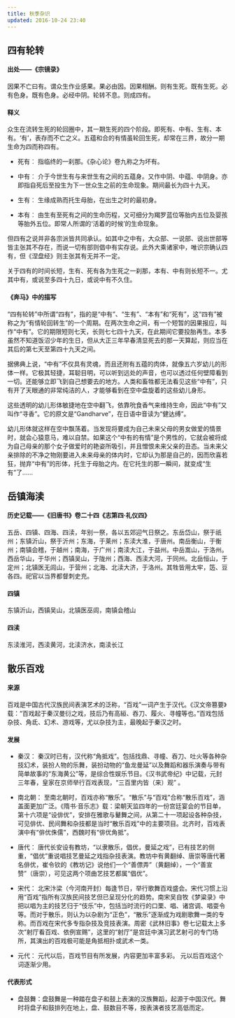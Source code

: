 ```yaml
---
title: 秋季杂识
updated: 2016-10-24 23:40
---
```


## 四有轮转

#### 出处——《宗镜录》

因果不亡曰有。谓众生作业感果。果必由因。因果相酬。则有生死。既有生死。必有色身。既有色身。必经中阴。轮转不息。则成四有。

#### 释义

众生在流转生死的轮回圈中，其一期生死的四个阶段。即死有、中有、生有、本有。‘有’，表存而不亡之义。五蕴和合的有情虽轮回生死，却常在三界，故分一期生命为四而称四有。

+ 死有︰
指临终的一刹那。《杂心论》卷九称之为坏有。

+ 中有︰
介于今世生有与来世生有之间的五蕴身。又作中阴、中蕴、中阴身。亦即指自死后至投生为下一世众生之前的生命现象。期间最长为四十九天。

+ 生有︰
生缘成熟而托生母胎，在出生之时的最初身。

+ 本有︰
由生有至死有之间的生命历程，又可细分为羯罗蓝位等胎内五位及婴孩等胎外五位。即常人所谓的‘活着的时候’的生命现象。

但四有之说并非各宗派皆共同承认。如其中之中有，大众部、一说部、说出世部等皆主张其不存在，而说一切有部则倡中有实存说。此外大乘诸家中，唯识宗确认四有，但《涅盘经》则主张其有无并不一定。

关于四有的时间长短，生有、死有各为生死之一刹那，本有、中有则长短不一。尤其中有，或说至多四十九日，或说中有不久住。

#### 《奔马》中的描写

“四有轮转”中所谓“四有”，指的是“中有”、“生有”、“本有”和“死有”，这“四有”被称之为“有情轮回转生”的一个周期。在两次生命之间，有一个短暂的因果报应，叫作“中有”。它的期限短则七天，长则七七四十九天，在此期间它要投胎再生。本多虽然不知道饭沼少年的生日，但从大正三年早春清显死去的那一天算起，则应当在其后的第七天至第四十九天之间。

据佛典上说，“中有”不仅具有灵魂，而且还附有五蕴的肉体，就像五六岁幼儿的形体一样。它极其轻捷，耳聪目明，可以听到远处的声音，也可以透过任何壁障看到一切。还能够立即飞到自己想要去的地方。人类和畜牲都无法看见这些“中有”，只有开了天眼通的非常纯洁的人，才能够看到在空中盘旋着的这些幼儿身形。

这些透明的幼儿形体敏捷地在空中翻飞，依靠吮食香气来维持生命，因此“中有”又叫作“寻香”。它的原文是“Gandharve”，在日语中音读为“健达缚”。

幼儿形体就这样在空中飘荡着。当发现将要成为自己未来父母的男女做爱的情景时，就会心猿意马，难以自禁。如果这个“中有的有情”是个男性的，它就会被将成为自己母亲的那个女子做爱时的艳姿所吸引，并且憎恨未来父亲的丑态。当未来父亲排除的不净之物刚要进入未来母亲的体内时，它却认为那是自己的，因而欣喜若狂，抛弃“中有”的形体，托生于母胎之内。在它托生的那一瞬间，就变成“生有”了……

## 岳镇海渎

#### 历史记载——《旧唐书》卷二十四《志第四·礼仪四》

五岳、四镇、四海、四渎，年别一祭，各以五郊迎气日祭之。东岳岱山，祭于祇州；东镇沂山，祭于沂州；东海，于莱州；东渎大淮，于唐州。南岳衡山，于衡州；南镇会稽，于越州；南海，于广州；南渎大江，于益州。中岳嵩山，于洛州。西岳华山，于华州；西镇吴山，于陇州；西海、西渎大河，于同州。北岳恒山，于定州；北镇医无闾山，于营州；北海、北渎大济，于洛州。其牲皆用太牢，笾、豆各四。祀官以当界都督刺史充。

#### 四镇

东镇沂山，西镇吴山，北镇医巫闾，南镇会稽山

#### 四渎

东渎淮河，西渎黄河，北渎济水，南渎长江

## 散乐百戏

#### 来源

百戏是中国古代汉族民间表演艺术的泛称，“百戏”一词产生于汉代。《汉文帝篡要》载：“百戏起于秦汉曼衍之戏，技后乃有高絙、吞刀、履火、寻幢等也。”百戏包括杂技、角氐、幻术、游戏等，尤以杂技为主，最晚起于秦汉之时。

#### 发展

+ 秦汉：
秦汉时已有，汉代称“角抵戏”。包括找鼎、寻幢、吞刀、吐火等各种杂技幻术，装扮人物的乐舞，装扮动物的“鱼龙曼延”以及舞蹈和器乐演奏与带有简单故事的“东海黄公”等，是综合性娱乐节目。《汉书武帝纪》中记载，元封三年春，皇家在京师举行百戏表现，“三百里内皆（来）观” 。

+ 南北朝：
至南北朝时，百戏亦称“散乐”。“散乐”与“百戏”合称“散乐百戏”，涵盖面更加广泛。《隋书·音乐志》载：梁朝天监四年的一份宫廷宴会的节目单，第十六项是“设俳优”，安排在雅歌与鼙舞之间，从第二十一项起设各种杂技，可见俳优、民间舞和杂技都是当时“散乐百戏”中的主要项目。北齐时，百戏表演中有“俳优侏儒”，西魏时有“俳优角抵”。

+ 唐代：
唐代长安设有教坊，“以隶散乐，倡优，曼延之戏”，已有技艺的侧重，“倡优”重说唱技艺曼延之戏指杂技表演。教坊中有黄翻绰、唐崇等唐代著名俳优，崔令钦的《教坊记》说他们一个“善僄弄”（黄翻绰），一个“善宣赞”（唐崇），可见这两个项曲艺技艺都属“倡优”。

+ 宋代：
北宋汴梁（今河南开封）每逢节日，举行歌舞百戏盛会。宋代习惯上沿用“百戏”指所有汉族民间技艺但已呈现分化的趋势。南宋吴自牧《梦粱录》中把以唱为主的技艺归于“伎乐”中，包括当时流行的口栗、唱、诸宫调、唱耍令等。而对于散乐，则认为以杂剧为“正色”，“散乐”逐渐成为戏剧歌舞一类的专称。而百戏在宋代多专指杂技及竞技表演。周密《武林旧事》卷七记载太上多次“射厅看百戏、依例宣赐”，这里的“射厅”是宫廷中演习武艺射弓的专门场所，其演出的百戏极可能是角抵相扑或武术一类。

+ 元代：
元代以后，百戏节目有所发展，内容更加丰富多彩。
元以后百戏这个词逐渐少用。

#### 代表形式

+ 盘鼓舞：盘鼓舞是一种踏在盘子和鼓上表演的汉族舞蹈，起源于中国汉代。舞时将盘子和鼓排列在地上，盘、鼓数目不等，按表演者技艺高低而定。

